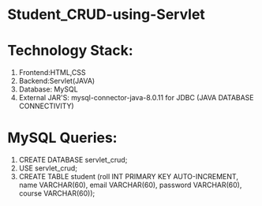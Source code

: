 # Student_CRUD-using-Servlet

# Technology Stack:
1. Frontend:HTML,CSS
2. Backend:Servlet(JAVA)
3. Database: MySQL
4. External JAR'S: mysql-connector-java-8.0.11 for JDBC (JAVA DATABASE CONNECTIVITY)

# MySQL Queries:
1. CREATE DATABASE servlet_crud;
2. USE servlet_crud;
3. CREATE TABLE student (roll INT PRIMARY KEY AUTO-INCREMENT, name VARCHAR(60), email VARCHAR(60), password VARCHAR(60), course VARCHAR(60));



